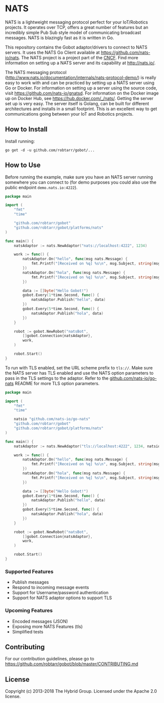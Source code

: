 # NATS

NATS is a lightweight messaging protocol perfect for your IoT/Robotics projects. It operates over TCP, offers a great number of features but an incredibly simple Pub Sub style model of communicating broadcast messages. NATS is blazingly fast as it is written in Go.

This repository contains the Gobot adaptor/drivers to connect to NATS servers. It uses the NATS Go Client available at https://github.com/nats-io/nats. The NATS project is a project part of the [CNCF](https://www.cncf.io/). Find more information on setting up a NATS server and its capability at http://nats.io/.

The NATS messaging protocol (http://www.nats.io/documentation/internals/nats-protocol-demo/) is really easy to work with and can be practiced by setting up a NATS server using Go or Docker. For information on setting up a server using the source code, visit https://github.com/nats-io/gnatsd. For information on the Docker image up on Docker Hub, see https://hub.docker.com/_/nats/. Getting the server set up is very easy. The server itself is Golang, can be built for different architectures and installs in a small footprint. This is an excellent way to get communications going between your IoT and Robotics projects.

## How to Install

Install running:

```
go get -d -u github.com/robtarr/gobot/...
```

## How to Use

Before running the example, make sure you have an NATS server running somewhere you can connect to (for demo purposes you could also use the public endpoint `demo.nats.io:4222`).

```go
package main

import (
	"fmt"
	"time"

	"github.com/robtarr/gobot"
	"github.com/robtarr/gobot/platforms/nats"
)

func main() {
	natsAdaptor := nats.NewAdaptor("nats://localhost:4222", 1234)

	work := func() {
		natsAdaptor.On("hello", func(msg nats.Message) {
			fmt.Printf("[Received on %q] %s\n", msg.Subject, string(msg.Data))
		})
		natsAdaptor.On("hola", func(msg nats.Message) {
			fmt.Printf("[Received on %q] %s\n", msg.Subject, string(msg.Data))
		})

		data := []byte("Hello Gobot!")
		gobot.Every(1*time.Second, func() {
			natsAdaptor.Publish("hello", data)
		})
		gobot.Every(5*time.Second, func() {
			natsAdaptor.Publish("hola", data)
		})
	}

	robot := gobot.NewRobot("natsBot",
		[]gobot.Connection{natsAdaptor},
		work,
	)

	robot.Start()
}
```

To run with TLS enabled, set the URL scheme prefix to `tls://`. Make sure the NATS server has TLS enabled and use the NATS option parameters to pass in the TLS settings to the adaptor. Refer to the [github.com/nats-io/go-nats](https://github.com/nats-io/go-nats) README for more TLS option parameters.

```go
package main

import (
	"fmt"
	"time"

	natsio "github.com/nats-io/go-nats"
	"github.com/robtarr/gobot"
	"github.com/robtarr/gobot/platforms/nats"
)

func main() {
	natsAdaptor := nats.NewAdaptor("tls://localhost:4222", 1234, natsio.RootCAs("certs/ca.pem"))

	work := func() {
		natsAdaptor.On("hello", func(msg nats.Message) {
			fmt.Printf("[Received on %q] %s\n", msg.Subject, string(msg.Data))
		})
		natsAdaptor.On("hola", func(msg nats.Message) {
			fmt.Printf("[Received on %q] %s\n", msg.Subject, string(msg.Data))
		})

		data := []byte("Hello Gobot!")
		gobot.Every(1*time.Second, func() {
			natsAdaptor.Publish("hello", data)
		})
		gobot.Every(5*time.Second, func() {
			natsAdaptor.Publish("hola", data)
		})
	}

	robot := gobot.NewRobot("natsBot",
		[]gobot.Connection{natsAdaptor},
		work,
	)

	robot.Start()
}
```

### Supported Features

* Publish messages
* Respond to incoming message events
* Support for Username/password authentication
* Support for NATS adaptor options to support TLS

### Upcoming Features

* Encoded messages (JSON)
* Exposing more NATS Features (tls)
* Simplified tests

## Contributing

For our contribution guidelines, please go to https://github.com/robtarr/gobot/blob/master/CONTRIBUTING.md

## License

Copyright (c) 2013-2018 The Hybrid Group. Licensed under the Apache 2.0 license.
